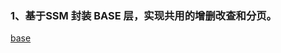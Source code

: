 ### 1、基于SSM 封装 BASE 层，实现共用的增删改查和分页。
   <a href="https://github.com/handlerMan/ssm-base-2/tree/master/base">base</a>
